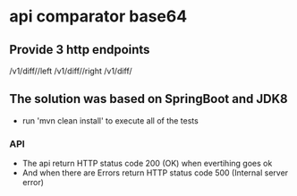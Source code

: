 # api comparator base64

## Provide 3 http endpoints

/v1/diff/<ID>/left 
/v1/diff/<ID>/right
/v1/diff/<ID>

## The solution was based on SpringBoot and JDK8

* run 'mvn clean install' to execute all of the tests
### API

* The api return HTTP status code 200 (OK) when evertihing goes ok
* And when there are Errors return HTTP status code 500 (Internal server error)
